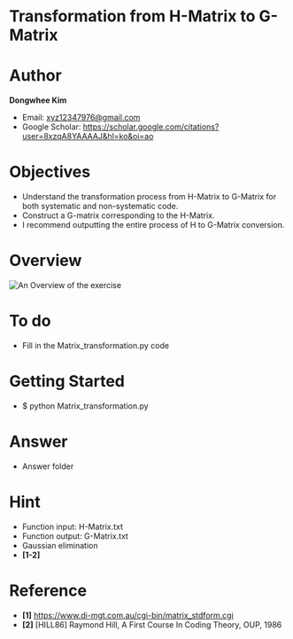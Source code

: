 # Transformation from H-Matrix to G-Matrix

# Author

**Dongwhee Kim** 
- Email: xyz12347976@gmail.com
- Google Scholar: https://scholar.google.com/citations?user=8xzqA8YAAAAJ&hl=ko&oi=ao

# Objectives
- Understand the transformation process from H-Matrix to G-Matrix for both systematic and non-systematic code.
- Construct a G-matrix corresponding to the H-Matrix.
- I recommend outputting the entire process of H to G-Matrix conversion.

# Overview
![An Overview of the exercise](https://github.com/xyz123479/ECC-exercise/blob/main/01_Basic/04_G_H_Matrix_transformation/Matrix%20transformation.png)

# To do
- Fill in the Matrix_transformation.py code

# Getting Started
- $ python Matrix_transformation.py

# Answer
- Answer folder

# Hint
- Function input: H-Matrix.txt
- Function output: G-Matrix.txt
- Gaussian elimination
- **[1-2]**

# Reference
- **[1]** https://www.di-mgt.com.au/cgi-bin/matrix_stdform.cgi
- **[2]** [HILL86] Raymond Hill, A First Course In Coding Theory, OUP, 1986
